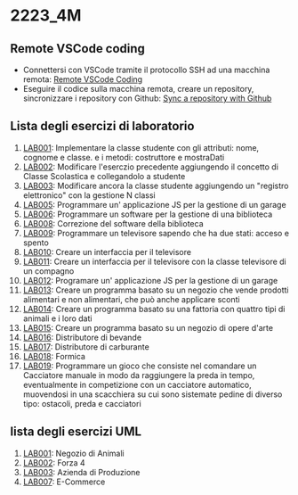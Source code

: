 # 2223_4M

## Remote VSCode coding
- Connettersi con VSCode tramite il protocollo SSH ad una macchina remota:
[Remote VSCode Coding](https://docs.google.com/document/d/1Hj421cgJWSpHDKt7EvSvzY98OCbt7lCXVqEd5uTHEic/edit?usp=sharing)
- Eseguire il codice sulla macchina remota, creare un repository, sincronizzare i repository con Github:
[Sync a repository with Github](https://docs.google.com/document/d/1VSPMp390ovSXxyrg4O-Z2Uw_wgZ9vl-5woab78Ub05A/edit?usp=sharing)

## Lista degli esercizi di laboratorio

1. [LAB001](https://github.com/isissmorciano/2223_4M/tree/main/Esercizi%20HTML/Esercizio%20001): Implementare la classe studente con gli attributi: nome, cognome e classe. e i metodi: costruttore e mostraDati
2. [LAB002](https://github.com/isissmorciano/2223_4M/tree/main/Esercizi%20HTML/Esercizio%20002): Modificare l'eserczio precedente aggiungendo il concetto di Classe Scolastica e collegandolo a studente 
3. [LAB003](https://github.com/isissmorciano/2223_4M/tree/main/Esercizi%20HTML/Esercizio%20003): Modificare ancora la classe studente aggiungendo un "registro elettronico" con la gestione N classi
5. [LAB005](https://github.com/isissmorciano/2223_4M/tree/main/Esercizi%20HTML/Esercizio%20005): Programmare un' applicazione JS per la gestione di un garage
6. [LAB006](https://github.com/isissmorciano/2223_4M/tree/main/Esercizi%20HTML/Esercizio%20006): Programmare un software per la gestione di una biblioteca
8. [LAB008](https://github.com/isissmorciano/2223_4M/tree/main/Esercizi%20HTML/Esercizio%20008): Correzione del software della biblioteca
9. [LAB009](https://github.com/isissmorciano/2223_4M/tree/main/Esercizi%20HTML/Esercizio%20009): Programmare un televisore sapendo che ha due stati: acceso e spento
10. [LAB010](https://github.com/isissmorciano/2223_4M/tree/main/Esercizi%20HTML/Esercizio%20010): Creare un interfaccia per il televisore
11. [LAB011](https://github.com/isissmorciano/2223_4M/tree/main/Esercizi%20HTML/Esercizio%20011): Creare un interfaccia per il televisore con la classe televisore di un compagno
12. [LAB012](https://github.com/isissmorciano/2223_4M/tree/main/Esercizi%20HTML/Esercizio%20012): Programare un' applicazione JS per la gestione di un garage
13. [LAB013](https://github.com/isissmorciano/2223_4M/tree/main/Esercizi%20HTML/Esercizio%20013): Creare un programma basato su un negozio che vende prodotti alimentari e non alimentari, che può anche applicare sconti
14. [LAB014](https://github.com/isissmorciano/2223_4M/tree/main/Esercizi%20HTML/Esercizio%20014): Creare un programma basato su una fattoria con quattro tipi di animali e i loro dati
15. [LAB015](https://github.com/isissmorciano/2223_4M/tree/main/Esercizi%20HTML/Esercizio%20015): Creare un programma basato su un negozio di opere d'arte
16. [LAB016](https://github.com/isissmorciano/2223_4M/tree/main/Esercizi%20HTML/Esercizio%20016): Distributore di bevande
17. [LAB017](https://github.com/isissmorciano/2223_4M/tree/main/Esercizi%20HTML/Esercizio%20017): Distributore di carburante
18. [LAB018](https://github.com/isissmorciano/2223_4M/tree/main/Esercizi%20HTML/Esercizio%20018): Formica
19. [LAB019](https://github.com/isissmorciano/2223_4M/tree/main/Esercizi%20HTML/Esercizio%20019): Programmare un gioco che  consiste nel comandare un Cacciatore manuale in modo da raggiungere la preda in tempo, eventualmente in competizione con un cacciatore automatico, muovendosi in una scacchiera su cui sono sistemate pedine di diverso tipo: ostacoli, preda e cacciatori

## lista degli esercizi UML
1. [LAB001](https://github.com/isissmorciano/2223_4M/blob/main/Esercizi%20UML/000_UML_NegoziodiAnimali.md): Negozio di Animali
2. [LAB002](https://github.com/isissmorciano/2223_4M/blob/main/Esercizi%20UML/000_UML_Forza4.md): Forza 4
3. [LAB003](https://github.com/isissmorciano/2223_4M/blob/main/Esercizi%20UML/000_UML_AziendaDiProduzione.md): Azienda di Produzione
4. [LAB007](https://github.com/isissmorciano/2223_4M/tree/main/Esercizi%20UML/Esercizio%20007): E-Commerce

